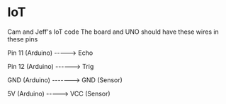 # IoT
Cam and Jeff's IoT code
The board and UNO should have these wires in these pins

Pin 11 (Arduino) -----> Echo

Pin 12 (Arduino) ------> Trig

GND (Arduino) -------> GND (Sensor)

5V (Arduino) -----> VCC (Sensor)
